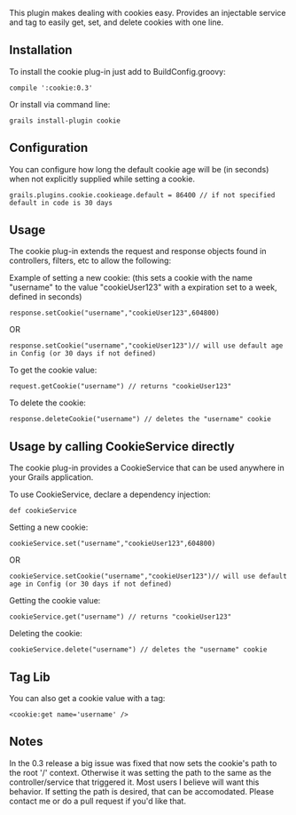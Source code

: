 This plugin makes dealing with cookies easy.  Provides an injectable service and tag to easily get, set, and delete cookies with one line.

## Installation

To install the cookie plug-in just add to BuildConfig.groovy:

```
compile ':cookie:0.3'
```

Or install via command line:

```
grails install-plugin cookie
```

## Configuration

You can configure how long the default cookie age will be (in seconds) when not explicitly supplied while setting a cookie.

```
grails.plugins.cookie.cookieage.default = 86400 // if not specified default in code is 30 days
```
## Usage

The cookie plug-in extends the request and response objects found in controllers, filters, etc to allow the following:

Example of setting a new cookie: (this sets a cookie with the name "username" to the value "cookieUser123" with a expiration set to a week, defined in seconds)

```
response.setCookie("username","cookieUser123",604800)
```

OR

```
response.setCookie("username","cookieUser123")// will use default age in Config (or 30 days if not defined)
```

To get the cookie value:

```
request.getCookie("username") // returns "cookieUser123"
```

To delete the cookie:

```
response.deleteCookie("username") // deletes the "username" cookie
```

## Usage by calling CookieService directly

The cookie plug-in provides a CookieService that can be used anywhere in your Grails application.

To use CookieService, declare a dependency injection:

```
def cookieService
```

Setting a new cookie:

```
cookieService.set("username","cookieUser123",604800)
```

OR

```
cookieService.setCookie("username","cookieUser123")// will use default age in Config (or 30 days if not defined)
```

Getting the cookie value:

```
cookieService.get("username") // returns "cookieUser123"
```

Deleting the cookie:

```cookieService.delete("username") // deletes the "username" cookie```

## Tag Lib

You can also get a cookie value with a tag:

```
<cookie:get name='username' />
```

## Notes

In the 0.3 release a big issue was fixed that now sets the cookie's path to the root '/' context.  Otherwise it was setting the path to the same as the controller/service that triggered it.   Most users I believe will want this behavior.  If setting the path is desired, that can be accomodated.  Please contact me or do a pull request if you'd like that.